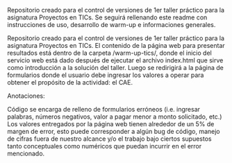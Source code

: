 Repositorio creado para el control de versiones de 1er taller práctico para la asignatura Proyectos en TICs. Se seguirá rellenando este readme con instrucciones de uso, desarrollo de warm-up e informaciones generales.

Repositorio creado para el control de versiones de 1er taller práctico para la asignatura Proyectos en TICs. El contenido de la página web para presentar resultados está dentro de la carpeta /warm-up-tics/, donde el inicio del servicio web está dado después de ejecutar el archivo index.html que sirve como introducción a la solución del taller. Luego se redirigirá a la página de formularios donde el usuario debe ingresar los valores a operar para obtener el propósito de la actividad: el CAE.

Anotaciones:

Código se encarga de relleno de formularios erróneos (i.e. ingresar palabras, números negativos, valor a pagar menor a monto solicitado, etc.)
Los valores entregados por la página web tienen alrededor de un 5% de margen de error, esto puede corresponder a algún bug de código, manejo de cifras fuera de nuestro alcance y/o el trabajo bajo ciertos supuestos tanto conceptuales como numéricos que puedan incurrir en el error mencionado.

